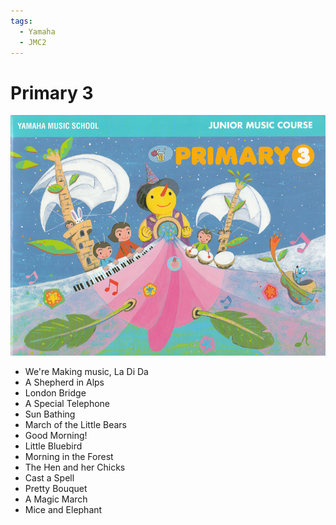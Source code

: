 ```yaml
---
tags:
  - Yamaha
  - JMC2
---
```


# Primary 3

![](./primary3.png)

- We're Making music, La Di Da
- A Shepherd in Alps
- London Bridge
- A Special Telephone
- Sun Bathing
- March of the Little Bears
- Good Morning!
- Little Bluebird
- Morning in the Forest
- The Hen and her Chicks
- Cast a Spell
- Pretty Bouquet
- A Magic March
- Mice and Elephant
